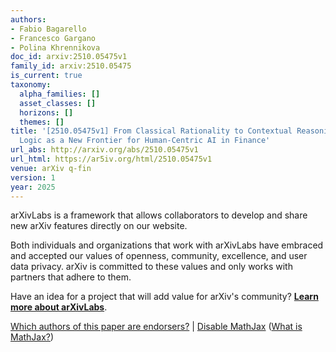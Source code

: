```yaml
---
authors:
- Fabio Bagarello
- Francesco Gargano
- Polina Khrennikova
doc_id: arxiv:2510.05475v1
family_id: arxiv:2510.05475
is_current: true
taxonomy:
  alpha_families: []
  asset_classes: []
  horizons: []
  themes: []
title: '[2510.05475v1] From Classical Rationality to Contextual Reasoning: Quantum
  Logic as a New Frontier for Human-Centric AI in Finance'
url_abs: http://arxiv.org/abs/2510.05475v1
url_html: https://ar5iv.org/html/2510.05475v1
venue: arXiv q-fin
version: 1
year: 2025
---
```



arXivLabs is a framework that allows collaborators to develop and share new arXiv features directly on our website.

Both individuals and organizations that work with arXivLabs have embraced and accepted our values of openness, community, excellence, and user data privacy. arXiv is committed to these values and only works with partners that adhere to them.

Have an idea for a project that will add value for arXiv's community? [**Learn more about arXivLabs**](https://info.arxiv.org/labs/index.html).

[Which authors of this paper are endorsers?](/auth/show-endorsers/2510.05475) |
[Disable MathJax](javascript:setMathjaxCookie()) ([What is MathJax?](https://info.arxiv.org/help/mathjax.html))